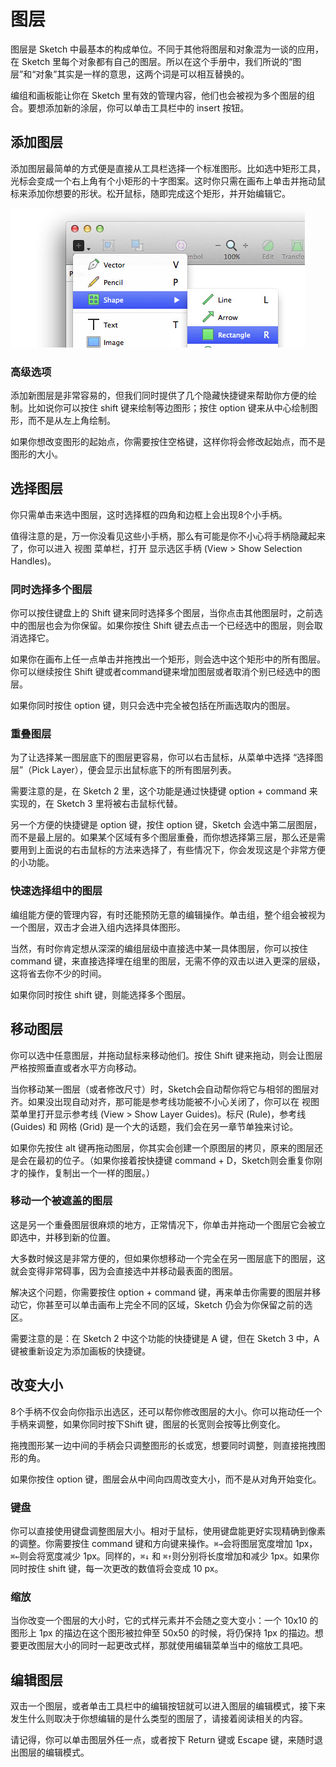 # 图层

图层是 Sketch 中最基本的构成单位。不同于其他将图层和对象混为一谈的应用，在 Sketch 里每个对象都有自己的图层。所以在这个手册中，我们所说的“图层”和“对象”其实是一样的意思，这两个词是可以相互替换的。
 
编组和画板能让你在 Sketch 里有效的管理内容，他们也会被视为多个图层的组合。要想添加新的涂层，你可以单击工具栏中的 insert 按钮。

## 添加图层

添加图层最简单的方式便是直接从工具栏选择一个标准图形。比如选中矩形工具，光标会变成一个右上角有个小矩形的十字图案。这时你只需在画布上单击并拖动鼠标来添加你想要的形状。松开鼠标，随即完成这个矩形，并开始编辑它。

![](images/adding-layers.jpg)

### 高级选项
 
添加新图层是非常容易的，但我们同时提供了几个隐藏快捷键来帮助你方便的绘制。比如说你可以按住 shift 键来绘制等边图形；按住 option 键来从中心绘制图形，而不是从左上角绘制。
 
如果你想改变图形的起始点，你需要按住空格键，这样你将会修改起始点，而不是图形的大小。

## 选择图层

你只需单击来选中图层，这时选择框的四角和边框上会出现8个小手柄。
 
值得注意的是，万一你没看见这些小手柄，那么有可能是你不小心将手柄隐藏起来了，你可以进入 视图 菜单栏，打开 显示选区手柄 (View > Show Selection Handles)。
 
 
### 同时选择多个图层
 
你可以按住键盘上的 Shift 键来同时选择多个图层，当你点击其他图层时，之前选中的图层也会为你保留。如果你按住 Shift 键去点击一个已经选中的图层，则会取消选择它。
 
如果你在画布上任一点单击并拖拽出一个矩形，则会选中这个矩形中的所有图层。你可以继续按住 Shift 键或者command键来增加图层或者取消个别已经选中的图层。
 
如果你同时按住 option 键，则只会选中完全被包括在所画选取内的图层。
 
### 重叠图层
 
为了让选择某一图层底下的图层更容易，你可以右击鼠标，从菜单中选择 “选择图层”（Pick Layer），便会显示出鼠标底下的所有图层列表。
 
需要注意的是，在 Sketch 2 里，这个功能是通过快捷键 option + command 来实现的，在 Sketch 3 里将被右击鼠标代替。
 
另一个方便的快捷键是 option 键，按住 option 键，Sketch 会选中第二层图层，而不是最上层的。如果某个区域有多个图层重叠，而你想选择第三层，那么还是需要用到上面说的右击鼠标的方法来选择了，有些情况下，你会发现这是个非常方便的小功能。
 
 
### 快速选择组中的图层
 
编组能方便的管理内容，有时还能预防无意的编辑操作。单击组，整个组会被视为一个图层，双击才会进入组内选择具体图形。
 
当然，有时你肯定想从深深的编组层级中直接选中某一具体图层，你可以按住 command 键，来直接选择埋在组里的图层，无需不停的双击以进入更深的层级，这将省去你不少的时间。
 
如果你同时按住 shift 键，则能选择多个图层。

## 移动图层

你可以选中任意图层，并拖动鼠标来移动他们。按住 Shift 键来拖动，则会让图层严格按照垂直或者水平方向移动。
 
当你移动某一图层（或者修改尺寸）时，Sketch会自动帮你将它与相邻的图层对齐。如果没出现自动对齐，那可能是参考线功能被不小心关闭了，你可以在 视图 菜单里打开显示参考线 (View > Show Layer Guides)。标尺 (Rule)，参考线 (Guides) 和 网格 (Grid) 是一个大的话题，我们会在另一章节单独来讨论。
 
如果你先按住 alt 键再拖动图层，你其实会创建一个原图层的拷贝，原来的图层还是会在最初的位子。（如果你接着按快捷键 command + D，Sketch则会重复你刚才的操作，复制出一个一样的图层。）
 
### 移动一个被遮盖的图层
 
这是另一个重叠图层很麻烦的地方，正常情况下，你单击并拖动一个图层它会被立即选中，并移到新的位置。
 
大多数时候这是非常方便的，但如果你想移动一个完全在另一图层底下的图层，这就会变得非常碍事，因为会直接选中并移动最表面的图层。
 
解决这个问题，你需要按住 option + command 键，再来单击你需要的图层并移动它，你甚至可以单击画布上完全不同的区域，Sketch 仍会为你保留之前的选区。
 
需要注意的是：在 Sketch 2 中这个功能的快捷键是 A 键，但在 Sketch 3 中，A 键被重新设定为添加画板的快捷键。

## 改变大小

8个手柄不仅会向你指示出选区，还可以帮你修改图层的大小。你可以拖动任一个手柄来调整，如果你同时按下Shift 键，图层的长宽则会按等比例变化。
 
拖拽图形某一边中间的手柄会只调整图形的长或宽，想要同时调整，则直接拖拽图形的角。
 
如果你按住 option 键，图层会从中间向四周改变大小，而不是从对角开始变化。
 
### 键盘
 
你可以直接使用键盘调整图层大小。相对于鼠标，使用键盘能更好实现精确到像素的调整。你需要按住 command 键和方向键来操作。`⌘→`会将图层宽度增加 1px，`⌘←`则会将宽度减少 1px。同样的，`⌘↓` 和 `⌘↑`则分别将长度增加和减少 1px。如果你同时按住 shift 键，每一次更改的数值将会变成 10 px。
 
### 缩放
 
当你改变一个图层的大小时，它的式样元素并不会随之变大变小：一个 10x10 的图形上 1px 的描边在这个图形被拉伸至 50x50 的时候，将仍保持 1px 的描边。想要更改图层大小的同时一起更改式样，那就使用编辑菜单当中的缩放工具吧。

## 编辑图层

双击一个图层，或者单击工具栏中的编辑按钮就可以进入图层的编辑模式，接下来发生什么则取决于你想编辑的是什么类型的图层了，请接着阅读相关的内容。
 
请记得，你可以单击图层外任一点，或者按下 Return 键或 Escape 键，来随时退出图层的编辑模式。
